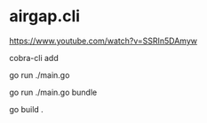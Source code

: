 # airgap.cli

https://www.youtube.com/watch?v=SSRIn5DAmyw

cobra-cli add <command>

go run ./main.go

go run ./main.go bundle

go build .